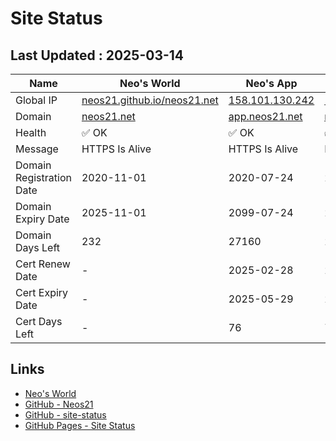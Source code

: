 # Site Status


## Last Updated : 2025-03-14

| Name | Neo's World | Neo's App | Zarigani Cat | Favoriya | Favoriya OSS |
|------|---|---|---|---|---|
| Global IP                | [neos21.github.io/neos21.net](http://neos21.github.io/neos21.net/) | [158.101.130.242](http://158.101.130.242/) | [158.101.130.242](http://158.101.130.242/) | [140.238.56.203](http://140.238.56.203/) | [140.238.56.203](http://140.238.56.203/) |
| Domain                   | [neos21.net](https://neos21.net/) | [app.neos21.net](https://app.neos21.net/) | [nnkp.neos21.net](https://nnkp.neos21.net/) | [favoriya.neos21.net](https://favoriya.neos21.net/) | [oss.favoriya.neos21.net](https://oss.favoriya.neos21.net/) |
| Health                   | ✅ OK | ✅ OK | ✅ OK | ✅ OK | ✅ OK |
| Message                  | HTTPS Is Alive | HTTPS Is Alive | HTTPS Is Alive | HTTPS Is Alive | HTTPS Is Alive |
| Domain Registration Date | 2020-11-01 | 2020-07-24 | 2024-12-01 | 2024-12-19 | 2024-12-19 |
| Domain Expiry Date       | 2025-11-01 | 2099-07-24 | 2099-12-01 | 2099-12-19 | 2099-12-19 |
| Domain Days Left         | 232 | 27160 | 27290 | 27308 | 27308 |
| Cert Renew Date          | - | 2025-02-28 | 2025-02-28 | 2025-02-28 | 2025-02-28 |
| Cert Expiry Date         | - | 2025-05-29 | 2025-05-29 | 2025-05-29 | 2025-05-29 |
| Cert Days Left           | - | 76 | 76 | 76 | 76 |


## Links

- [Neo's World](https://neos21.net/)
- [GitHub - Neos21](https://github.com/Neos21/)
- [GitHub - site-status](https://github.com/Neos21/site-status)
- [GitHub Pages - Site Status](https://neos21.github.io/site-status/)
